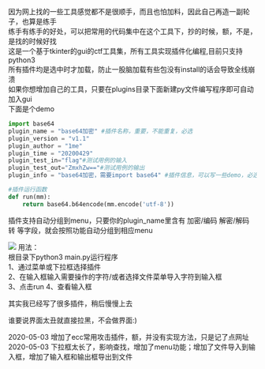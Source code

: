 因为网上找的一些工具感觉都不是很顺手，而且也怕加料，因此自己再造一副轮子，也算是练手  
练手有练手的好处，可以把常用的代码集中在这个工具下，抄的时候，额，不是，是找的时候好找  
这是一个基于tkinter的gui的ctf工具集，所有工具实现插件化编程,目前只支持python3    
所有插件均是选中时才加载，防止一股脑加载有些包没有install的话会导致全线崩溃  
如果你想增加自己的工具，只要在plugins目录下面新建py文件编写程序即可自动加入gui  
下面是个demo  
```python
import base64
plugin_name = "base64加密" #插件名称，重要，不能重复，必选
plugin_version = "v1.1"
plugin_author = "1me"
plugin_time = "20200429"
plugin_test_in="flag"#测试用例的输入
plugin_test_out="ZmxhZw=="#测试用例的输出
plugin_info = "base64加密，需要import base64" #插件信息，可以写一些demo，必选

#插件运行函数
def run(mm):
    return base64.b64encode(mm.encode('utf-8'))
```  
  
插件支持自动分组到menu，只要你的plugin_name里含有 加密/编码  解密/解码 转 等字段，就会按照功能自动分组到相应menu  


![](https://github.com/haysengithub/ctftools/blob/master/res/gui.JPG)
用法：  
根目录下python3 main.py运行程序    
1、通过菜单或下拉框选择插件  
2、在输入框输入需要操作的字符/或者选择文件菜单导入字符到输入框  
3、点击run
4、查看输入框  

其实我已经写了很多插件，稍后慢慢上去  
  
谁要说界面太丑就直接拉黑，不会做界面:)  

2020-05-03 增加了ecc常用攻击插件，额，并没有实现方法，只是记了点网址    
2020-05-03 下拉框太长了，影响查找，增加了menu功能；增加了文件导入到输入框，增加了输入框和输出框导出到文件


